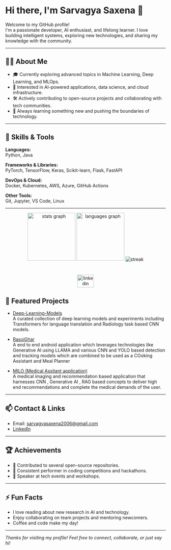 # Hi there, I'm Sarvagya Saxena 👋

Welcome to my GitHub profile!  
I'm a passionate developer, AI enthusiast, and lifelong learner. I love building intelligent systems, exploring new technologies, and sharing my knowledge with the community.

---

## 👨‍💻 About Me

- 🎓 Currently exploring advanced topics in Machine Learning, Deep Learning, and MLOps.
- 🤖 Interested in AI-powered applications, data science, and cloud infrastructure.
- 🛠️ Actively contributing to open-source projects and collaborating with tech communities.
- 🌱 Always learning something new and pushing the boundaries of technology.

---

## 🚀 Skills & Tools

**Languages:**  
Python, Java

**Frameworks & Libraries:**  
PyTorch, TensorFlow, Keras, Scikit-learn, Flask, FastAPI

**DevOps & Cloud:**  
Docker, Kubernetes, AWS, Azure, GitHub Actions

**Other Tools:**  
Git, Jupyter, VS Code, Linux

---

<div align="center">
  <img src="https://github-readme-stats.vercel.app/api?hide_title=false&hide_rank=false&show_icons=true&include_all_commits=true&count_private=true&disable_animations=false&theme=tokyonight&locale=en&hide_border=false&username=SarvagyaSaxena101" height="150" alt="stats graph"  />
  <img src="https://github-readme-stats.vercel.app/api/top-langs?locale=en&hide_title=false&layout=compact&card_width=320&langs_count=5&theme=tokyonight&hide_border=false&username=SarvagyaSaxena101" height="150" alt="languages graph"  />
  <img align="center" src="https://github-readme-streak-stats.herokuapp.com/?user=SarvagyaSaxena101&theme=tokyonight" alt="streak" />
</div>

<br />

###

<div align="center">
  <a href="https://www.linkedin.com/in/-sarvagya/" target="_blank">
    <img src="https://raw.githubusercontent.com/maurodesouza/profile-readme-generator/master/src/assets/icons/social/linkedin/default.svg" width="52" height="40" alt="linkedin logo"  />
  </a>
</div>


## 🌟 Featured Projects


- [Deep-Learning-Models](https://github.com/SarvagyaSaxena101/Deep-Learning-Models)  
  A curated collection of deep learning models and experiments including Transformers for language translation and Radiology task based CNN models.

- [RasoiGhar](https://github.com/SarvagyaSaxena101/RasoiGhar)  
  A end to end android application which leverages technologies like Generative AI using LLAMA and various CNN and YOLO based detection and tracking models which are combined to be used as a COoking Assistant and Meal Planner 

- [MILO (Medical Assitant application)](https://github.com/SarvagyaSaxena101/MILO_Medical_Agent_App)  
  A medical imaging and recommendation based application that harnesses CNN , Generative AI , RAG based concepts to deliver high end recommendations and complete the medical demands of the user.

---

## 📫 Contact & Links

- Email: sarvagyasaxena2006@gmail.com
- [LinkedIn](https://www.linkedin.com/in/-sarvagya)

---

## 🏆 Achievements

- 🌟 Contributed to several open-source repositories.
- 🏅 Consistent performer in coding competitions and hackathons.
- 📢 Speaker at tech events and workshops.

---

## ⚡ Fun Facts

- I love reading about new research in AI and technology.
- Enjoy collaborating on team projects and mentoring newcomers.
- Coffee and code make my day!

---

_Thanks for visiting my profile! Feel free to connect, collaborate, or just say hi!_
